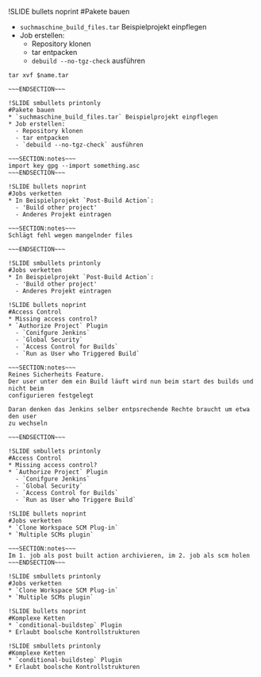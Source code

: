 !SLIDE bullets noprint
#Pakete bauen
* `suchmaschine_build_files.tar` Beispielprojekt einpflegen
* Job erstellen:
  - Repository klonen
  - tar entpacken
  - `debuild --no-tgz-check` ausführen

~~~SECTION:notes~~~
tar xvf $name.tar

~~~ENDSECTION~~~

!SLIDE smbullets printonly
#Pakete bauen
* `suchmaschine_build_files.tar` Beispielprojekt einpflegen
* Job erstellen:
  - Repository klonen
  - tar entpacken
  - `debuild --no-tgz-check` ausführen

~~~SECTION:notes~~~
import key gpg --import something.asc
~~~ENDSECTION~~~

!SLIDE bullets noprint
#Jobs verketten
* In Beispielprojekt `Post-Build Action`:
  - 'Build other project'
  - Anderes Projekt eintragen

~~~SECTION:notes~~~
Schlägt fehl wegen mangelnder files

~~~ENDSECTION~~~

!SLIDE smbullets printonly
#Jobs verketten
* In Beispielprojekt `Post-Build Action`:
  - 'Build other project'
  - Anderes Projekt eintragen

!SLIDE bullets noprint
#Access Control
* Missing access control?
* `Authorize Project` Plugin
  - `Conifgure Jenkins`
  - `Global Security`  
  - `Access Control for Builds`
  - `Run as User who Triggered Build`

~~~SECTION:notes~~~
Reines Sicherheits Feature.
Der user unter dem ein Build läuft wird nun beim start des builds und nicht beim
configurieren festgelegt

Daran denken das Jenkins selber entpsrechende Rechte braucht um etwa den user
zu wechseln

~~~ENDSECTION~~~

!SLIDE smbullets printonly
#Access Control
* Missing access control?
* `Authorize Project` Plugin
  - `Conifgure Jenkins`
  - `Global Security`  
  - `Access Control for Builds`
  - `Run as User who Triggere Build`

!SLIDE bullets noprint
#Jobs verketten
* `Clone Workspace SCM Plug-in`
* `Multiple SCMs plugin`

~~~SECTION:notes~~~
Im 1. job als post built action archivieren, im 2. job als scm holen
~~~ENDSECTION~~~

!SLIDE smbullets printonly
#Jobs verketten
* `Clone Workspace SCM Plug-in`
* `Multiple SCMs plugin`

!SLIDE bullets noprint
#Komplexe Ketten
* `conditional-buildstep` Plugin
* Erlaubt boolsche Kontrollstrukturen

!SLIDE smbullets printonly
#Komplexe Ketten
* `conditional-buildstep` Plugin
* Erlaubt boolsche Kontrollstrukturen

